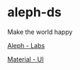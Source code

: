 # aleph-ds
Make the world happy

[Aleph - Labs](http://aleph-labs.com)

[Material - UI](https://material-ui.com)
